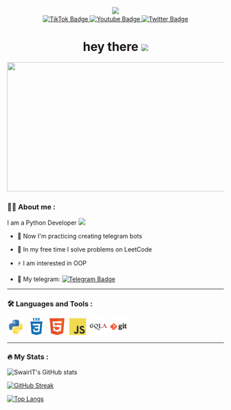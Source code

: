 <div id="header" align="center">
  <img src="https://media2.giphy.com/media/v1.Y2lkPTc5MGI3NjExY2xpeTh6N3o4ZG5lNGh6MzZjN21hOHJtbno3NnpxdXZ1dWU5MDVlZSZlcD12MV9pbnRlcm5hbF9naWZfYnlfaWQmY3Q9Zw/A5yOQJ3X3y0Xyd476S/giphy.gif" width="100"/>

  <div id="badges">
    <a href="your-link-URL">
      <img src="https://img.shields.io/badge/TikTok-black?style=for-the-badge&logo=tiktok&logoColor=white" alt="TikTok Badge"/>
    </a>
    <a href="your-youtube-URL">
      <img src="https://img.shields.io/badge/YouTube-red?style=for-the-badge&logo=youtube&logoColor=white" alt="Youtube Badge"/>
    </a>
    <a href="your-twitter-URL">
      <img src="https://img.shields.io/badge/Telegram-blue?style=for-the-badge&logo=telegram&logoColor=white" alt="Twitter Badge"/>
    </a>
  </div>

  <!-- <img src="https://komarev.com/ghpvc/?username=SwairIT&style=flat-square&color=blue" alt="my_views"/>  -->
  <h1>
    hey there
    <img src="https://media4.giphy.com/media/v1.Y2lkPTc5MGI3NjExM2Npd3VvN2w2ZzBpNWJraTFydnFxdXh3c2N4amFrZXNteWZmZ3FkcyZlcD12MV9pbnRlcm5hbF9naWZfYnlfaWQmY3Q9cw/hvRJCLFzcasrR4ia7z/giphy.gif" width="30px"/>
  </h1>
</div> 

<div align="center">
  <img src="https://camo.githubusercontent.com/bba94f7161956195d6b83ff1a0ef53d1414bce8dfbecca7682e0d95152c4c318/68747470733a2f2f6d65646961302e67697068792e636f6d2f6d656469612f76312e59326c6b505463354d4749334e6a4578626d6c6f4e47356a647a686961446c784d545231656a5a326232457863544268614739306447557a6254686d6547466c4e5759785a435a6c634431324d563970626e526c636d35686246396e61575a66596e6c666157516d593351395a772f636f7851484b415347363048724874766b742f67697068792e676966" width="600" height="300"/>
</div>

### :woman_technologist: About me :

I am a Python Developer <img src="https://media.giphy.com/media/WUlplcMpOCEmTGBtBW/giphy.gif" width="30">

- :telescope: Now I'm practicing creating telegram bots

- :seedling: In my free time I solve problems on LeetCode

- :zap: I am interested in OOP

- :iphone: My telegram: [![Telegram Badge](https://img.shields.io/badge/Telegram-blue?style=for-the-badge&logo=telegram&logoColor=white)](https://t.me/HiL1ne)

---

### :hammer_and_wrench: Languages and Tools :

<div>
  <img src="https://github.com/devicons/devicon/blob/master/icons/python/python-original.svg"  title="Python" alt="Python" width="40" height="40"/>&nbsp;
  <img src="https://github.com/devicons/devicon/blob/master/icons/css3/css3-plain-wordmark.svg"  title="CSS3" alt="CSS" width="40" height="40"/>&nbsp;
  <img src="https://github.com/devicons/devicon/blob/master/icons/html5/html5-original.svg" title="HTML5" alt="HTML" width="40" height="40"/>&nbsp;
  <img src="https://github.com/devicons/devicon/blob/master/icons/javascript/javascript-original.svg" title="JavaScript" alt="JavaScript" width="40" height="40"/>&nbsp;
  <img src="https://github.com/devicons/devicon/blob/master/icons/sqlalchemy/sqlalchemy-original.svg" title="Sqlalchemy"  alt="Sqlalchemy" width="40" height="40"/>&nbsp;
  <img src="https://github.com/devicons/devicon/blob/master/icons/git/git-original-wordmark.svg" title="Git" **alt="Git" width="40" height="40"/>
</div>

---

### :fire: My Stats :

![SwairIT's GitHub stats](https://github-readme-stats.vercel.app/api?username=SwairIT&show_icons=true&theme=radical)

[![GitHub Streak](http://github-readme-streak-stats.herokuapp.com?user=SwairIT&theme=dark&background=000000)](https://git.io/streak-stats)

[![Top Langs](https://github-readme-stats.vercel.app/api/top-langs/?username=SwairIT&layout=compact&theme=vision-friendly-dark)](https://github.com/anuraghazra/github-readme-stats)
